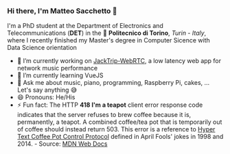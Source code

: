 ### Hi there, I'm Matteo Sacchetto 👋

I'm a PhD student at the Department of Electronics and Telecommunications (**DET**) in the 🏫 **Politecnico di Torino**, *Turin - Italy*, where I recently finished my Master's degree in Computer Sicence with Data Science orientation
  
- 🔭 I’m currently working on [JackTrip-WebRTC](https://github.com/jacktrip-webrtc/jacktrip-webrtc), a low latency web app for network music performance
- 🌱 I’m currently learning VueJS 
- 💬 Ask me about music, piano, programming, Raspberry Pi, cakes, ... Let's say anything :sweat_smile:
- 😄 Pronouns: He/His
- ⚡ Fun fact: The HTTP **418 I'm a teapot** client error response code indicates that the server refuses to brew coffee because it is, permanently, a teapot. A combined coffee/tea pot that is temporarily out of coffee should instead return 503. This error is a reference to [Hyper Text Coffee Pot Control Protocol](https://tools.ietf.org/html/rfc2324) defined in April Fools' jokes in 1998 and 2014. - Source: [MDN Web Docs](https://developer.mozilla.org/en-US/docs/Web/HTTP/Status/418)
